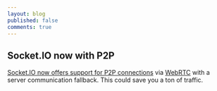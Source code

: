 ```yaml
---
layout: blog
published: false
comments: true
---
```


## Socket.IO now with P2P

[Socket.IO now offers support for P2P connections](http://socket.io/blog/socket.io-p2p/) via [WebRTC](https://developer.mozilla.org/en-US/docs/Web/Guide/API/WebRTC) with a server communication fallback. This could save you a ton of traffic.
